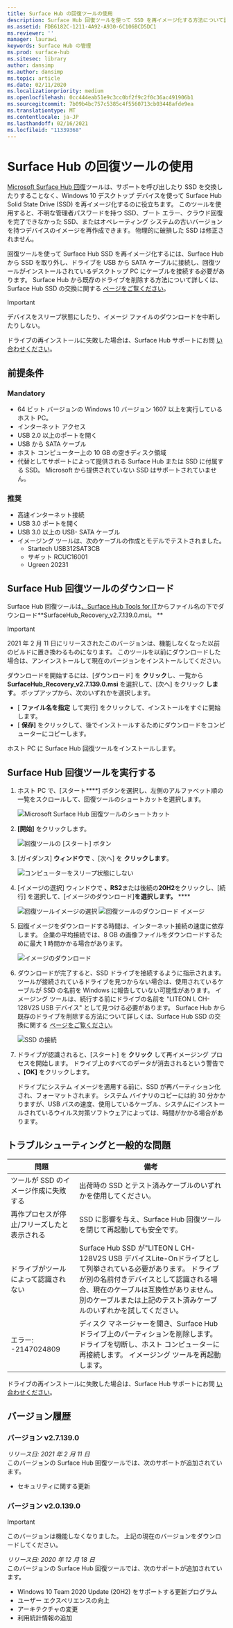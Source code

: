 ```yaml
---
title: Surface Hub の回復ツールの使用
description: Surface Hub 回復ツールを使って SSD を再イメージ化する方法について説明します。
ms.assetid: FDB6182C-1211-4A92-A930-6C106BCD5DC1
ms.reviewer: ''
manager: laurawi
keywords: Surface Hub の管理
ms.prod: surface-hub
ms.sitesec: library
author: dansimp
ms.author: dansimp
ms.topic: article
ms.date: 02/11/2020
ms.localizationpriority: medium
ms.openlocfilehash: 0cc444eab51e9c3cc0bf2f9c2f0c36ac491906b1
ms.sourcegitcommit: 7b09b4bc757c5385c4f5560713cb03448afde9ea
ms.translationtype: MT
ms.contentlocale: ja-JP
ms.lasthandoff: 02/16/2021
ms.locfileid: "11339368"
---
```

# Surface Hub の回復ツールの使用

[Microsoft Surface Hub 回復](https://www.microsoft.com/download/details.aspx?id=52210)ツールは、サポートを呼び出したり SSD を交換したりすることなく、Windows 10 デスクトップ デバイスを使って Surface Hub Solid State Drive (SSD) を再イメージ化するのに役立ちます。 このツールを使用すると、不明な管理者パスワードを持つ SSD、ブート エラー、クラウド回復を完了できなかった SSD、またはオペレーティング システムの古いバージョンを持つデバイスのイメージを再作成できます。 物理的に破損した SSD は修正されません。

回復ツールを使って Surface Hub SSD を再イメージ化するには、Surface Hub から SSD を取り外し、ドライブを USB から SATA ケーブルに接続し、回復ツールがインストールされているデスクトップ PC にケーブルを接続する必要があります。 Surface Hub から既存のドライブを削除する方法について詳しくは、Surface Hub SSD の交換に関する [ページをご覧ください](surface-hub-ssd-replacement.md)。

> [!IMPORTANT]
> デバイスをスリープ状態にしたり、イメージ ファイルのダウンロードを中断したりしない。

ドライブの再インストールに失敗した場合は、Surface Hub サポートにお問 [い合わせください](https://support.microsoft.com/help/4037644/surface-contact-surface-warranty-and-software-support)。

##  <a name="prerequisites"></a>前提条件

###  <a name="mandatory"></a>Mandatory

- 64 ビット バージョンの Windows 10 バージョン 1607 以上を実行しているホスト PC。
- インターネット アクセス
- USB 2.0 以上のポートを開く
- USB から SATA ケーブル
- ホスト コンピューター上の 10 GB の空きディスク領域
- 代替としてサポートによって提供される Surface Hub または SSD に付属する SSD。 Microsoft から提供されていない SSD はサポートされていません。

###  <a name="recommended"></a>推奨

- 高速インターネット接続
- USB 3.0 ポートを開く
- USB 3.0 以上の USB- SATA ケーブル
- イメージング ツールは、次のケーブルの作成とモデルでテストされました。
    - Startech USB312SAT3CB
    - サギット RCUC16001
    - Ugreen 20231

##  <a name="download-surface-hub-recovery-tool"></a>Surface Hub 回復ツールのダウンロード

Surface Hub 回復ツールは[、Surface Hub Tools for IT](https://www.microsoft.com/download/details.aspx?id=52210)からファイル名の下でダウンロード**SurfaceHub_Recovery_v2.7.139.0.msi。 **

> [!IMPORTANT]
> 2021 年 2 月 11 日にリリースされたこのバージョンは、機能しなくなった以前のビルドに置き換わるものになります。 このツールを以前にダウンロードした場合は、アンインストールして現在のバージョンをインストールしてください。

ダウンロードを開始するには、[ダウンロード] を **クリック**し、一覧から **SurfaceHub_Recovery_v2.7.139.0.msi**  を選択して、[次へ] をクリック **します**。 ポップアップから、次のいずれかを選択します。

- [ **ファイル名を指定** して実行] をクリックして、インストールをすぐに開始します。
- [ **保存]** をクリックして、後でインストールするためにダウンロードをコンピューターにコピーします。

ホスト PC に Surface Hub 回復ツールをインストールします。

##  <a name="run-surface-hub-recovery-tool"></a>Surface Hub 回復ツールを実行する

1. ホスト PC で、[スタート****] ボタンを選択し、左側のアルファベット順の一覧をスクロールして、回復ツールのショートカットを選択します。

    ![Microsoft Surface Hub 回復ツールのショートカット](images/shrt-shortcut.png)

2. **[開始]** をクリックします。

    ![回復ツールの [スタート] ボタン](images/shrt-start.png)


3. [ガイダンス] **ウィンドウで** 、[次へ] を **クリックします**。

    ![コンピューターをスリープ状態にしない](images/shrt-guidance.png)

4. [イメージの選択] ウィンドウで **、RS2**または後続の**20H2**をクリックし、[続行] を選択して、[イメージのダウンロード]**を選択します。** ****

     ![回復ツールイメージの選択 ](images/shrt-select-image.png) ![ 回復ツールのダウンロード イメージ](images/shrt-download-image.png)

5. 回復イメージをダウンロードする時間は、インターネット接続の速度に依存します。 企業の平均接続では、8 GB の画像ファイルをダウンロードするために最大 1 時間かかる場合があります。

    ![イメージのダウンロード](images/shrt-download.png)



5. ダウンロードが完了すると、SSD ドライブを接続するように指示されます。 ツールが接続されているドライブを見つからない場合は、使用されているケーブルが SSD の名前を Windows に報告していない可能性があります。  イメージング ツールは、続行する前にドライブの名前を "LITEON L CH-128V2S USB デバイス" として見つける必要があります。  Surface Hub から既存のドライブを削除する方法について詳しくは、Surface Hub SSD の交換に関する [ページをご覧ください](surface-hub-ssd-replacement.md)。

    ![SSD の接続](images/shrt-drive.png)

6. ドライブが認識されると、[スタート] を **クリック** して再イメージング プロセスを開始します。 ドライブ上のすべてのデータが消去されるという警告で **、[OK]** をクリックします。



    ドライブにシステム イメージを適用する前に、SSD が再パーティション化され、フォーマットされます。 システム バイナリのコピーには約 30 分かかりますが、USB バスの速度、使用しているケーブル、システムにインストールされているウイルス対策ソフトウェアによっては、時間がかかる場合があります。



##  <a name="troubleshooting-and-common-problems"></a>トラブルシューティングと一般的な問題

問題 | 備考
--- | ---
ツールが SSD のイメージ作成に失敗する | 出荷時の SSD とテスト済みケーブルのいずれかを使用してください。
再作プロセスが停止/フリーズしたと表示される | SSD に影響を与え、Surface Hub 回復ツールを閉じて再起動しても安全です。
ドライブがツールによって認識されない | Surface Hub SSD が"LITEON L CH-128V2S USB デバイスLite-Onドライブとして列挙されている必要があります。  ドライブが別の名前付きデバイスとして認識される場合、現在のケーブルは互換性がありません。 別のケーブルまたは上記のテスト済みケーブルのいずれかを試してください。
エラー: -2147024809 | ディスク マネージャーを開き、Surface Hub ドライブ上のパーティションを削除します。  ドライブを切断し、ホスト コンピューターに再接続します。 イメージング ツールを再起動します。

ドライブの再インストールに失敗した場合は、Surface Hub サポートにお問 [い合わせください](https://support.microsoft.com/help/4037644/surface-contact-surface-warranty-and-software-support)。

##  <a name="version-history"></a>バージョン履歴


###  <a name="version-v2.7.139.0"></a>バージョン v2.7.139.0

*リリース日: 2021 年 2 月 11 日*<br>
このバージョンの Surface Hub 回復ツールでは、次のサポートが追加されています。

- セキュリティに関する更新


###  <a name="version-v2.0.139.0"></a>バージョン v2.0.139.0

> [!IMPORTANT]
> このバージョンは機能しなくなりました。 上記の現在のバージョンをダウンロードしてください。 

*リリース日: 2020 年 12 月 18 日*<br>
このバージョンの Surface Hub 回復ツールでは、次のサポートが追加されています。
- Windows 10 Team 2020 Update (20H2) をサポートする更新プログラム
- ユーザー エクスペリエンスの向上
- アーキテクチャの変更
- 利用統計情報の追加

